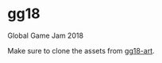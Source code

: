 # gg18
Global Game Jam 2018

Make sure to clone the assets from [gg18-art](github.com/jobtalle/gg18-art).
